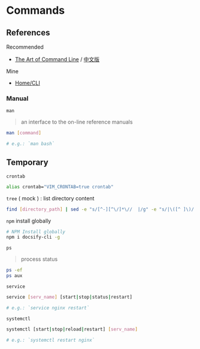 # Commands

## References

Recommended

- [The Art of Command Line](https://github.com/jlevy/the-art-of-command-line/blob/master/README.md) / [中文版](https://github.com/jlevy/the-art-of-command-line/blob/master/README-zh.md)

Mine

- [Home/CLI](README.md#cli)

### Manual

`man`

> an interface to the on-line reference manuals

```bash
man [command]

# e.g.: `man bash`
```


## Temporary

`crontab`

```bash
alias crontab="VIM_CRONTAB=true crontab"
```

`tree` ( mock ) : list directory content

```bash
find [directory_path] | sed -e "s/[^-][^\/]*\//  |/g" -e "s/|\([^ ]\)/|── \1/"
```

`npm` install globally

```bash
# NPM Install globally
npm i docsify-cli -g
```

`ps`

> process status

```bash
ps -ef
ps aux
```

`service`

```bash
service [serv_name] [start|stop|status|restart]

# e.g.: `service nginx restart`
```

`systemctl`

```bash
systemctl [start|stop|reload|restart] [serv_name]

# e.g.: `systemctl restart nginx`
```